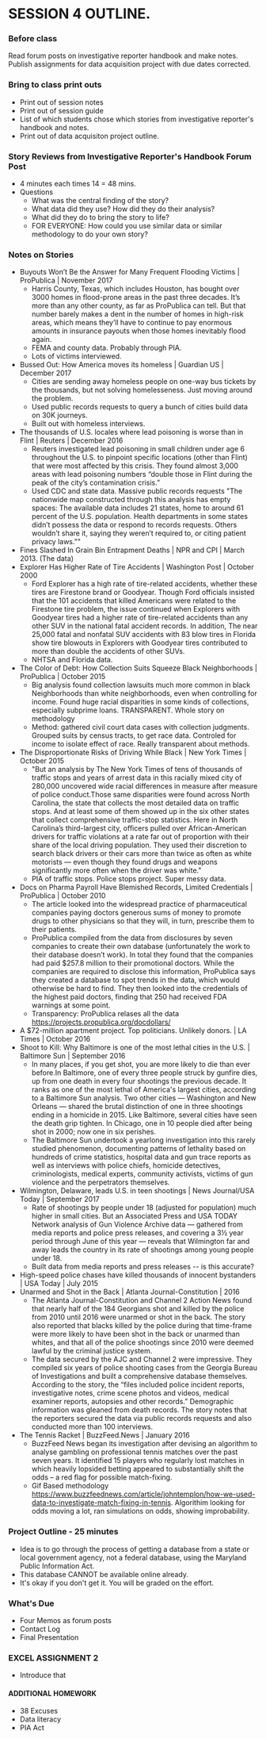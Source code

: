 # SESSION 4 OUTLINE.

### Before class
Read forum posts on investigative reporter handbook and make notes.
Publish assignments for data acquisition project with due dates corrected.

### Bring to class print outs
* Print out of session notes
* Print out of session guide
* List of which students chose which stories from investigative reporter's handbook and notes.
* Print out of data acquisiton project outline.

### Story Reviews from Investigative Reporter's Handbook Forum Post
* 4 minutes each times 14 = 48 mins.
* Questions
  * What was the central finding of the story?
  * What data did they use? How did they do their analysis?
  * What did they do to bring the story to life?
  * FOR EVERYONE: How could you use similar data or similar methodology to do your own story?  

### Notes on Stories
* Buyouts Won’t Be the Answer for Many Frequent Flooding Victims | ProPublica | November 2017
  * Harris County, Texas, which includes Houston, has bought over 3000 homes in flood-prone areas in the past three decades. It’s more than any other county, as far as ProPublica can tell. But that number barely makes a dent in the number of homes in high-risk areas, which means they’ll have to continue to pay enormous amounts in insurance payouts when those homes inevitably flood again.
  * FEMA and county data.  Probably through PIA.
  * Lots of victims interviewed.
* Bussed Out: How America moves its homeless | Guardian US | December 2017
  * Cities are sending away homeless people on one-way bus tickets by the thousands, but not solving homelesseness. Just moving around the problem.
  * Used public records requests to query a bunch of cities build data on 30K journeys.  
  * Built out with homeless interviews.
* The thousands of U.S. locales where lead poisoning is worse than in Flint | Reuters | December 2016
  * Reuters investigated lead poisoning in small children under age 6 throughout the U.S. to pinpoint specific locations (other than Flint) that were most affected by this crisis. They found almost 3,000 areas with lead poisoning numbers “double those in Flint during the peak of the city’s contamination crisis.”
  * Used CDC and state data. Massive public records requests "The nationwide map constructed through this analysis has empty spaces: The available data includes 21 states, home to around 61 percent of the U.S. population. Health departments in some states didn’t possess the data or respond to records requests. Others wouldn’t share it, saying they weren’t required to, or citing patient privacy laws.""
* Fines Slashed In Grain Bin Entrapment Deaths | NPR and CPI | March 2013. (The data)
* Explorer Has Higher Rate of Tire Accidents | Washington Post | October 2000
  * Ford Explorer has a high rate of tire-related accidents, whether these tires are Firestone brand or Goodyear. Though Ford officials insisted that the 101 accidents that killed Americans were related to the Firestone tire problem, the issue continued when Explorers with Goodyear tires had a higher rate of tire-related accidents than any other SUV in the national fatal accident records. In addition, The near 25,000 fatal and nonfatal SUV accidents with 83 blow tires in Florida show tire blowouts in Explorers with Goodyear tires contributed to more than double the accidents of other SUVs.
  * NHTSA and Florida data.  
* The Color of Debt: How Collection Suits Squeeze Black Neighborhoods | ProPublica | October 2015
  * Big analysis found collection lawsuits much more common in black Neighborhoods than white neighborhoods, even when controlling for income. Found huge racial disparities in some kinds of collections, especially subprime loans. TRANSPARENT. Whole story on methodology
  * Method: gathered civil court data cases with collection judgments. Grouped suits by census tracts, to get race data.  Controled for income to isolate effect of race. Really transparent about methods.
* The Disproportionate Risks of Driving While Black | New York Times | October 2015
  * "But an analysis by The New York Times of tens of thousands of traffic stops and years of arrest data in this racially mixed city of 280,000 uncovered wide racial differences in measure after measure of police conduct.Those same disparities were found across North Carolina, the state that collects the most detailed data on traffic stops. And at least some of them showed up in the six other states that collect comprehensive traffic-stop statistics. Here in North Carolina’s third-largest city, officers pulled over African-American drivers for traffic violations at a rate far out of proportion with their share of the local driving population. They used their discretion to search black drivers or their cars more than twice as often as white motorists — even though they found drugs and weapons significantly more often when the driver was white."
  * PIA of traffic stops.  Police stops project. Super messy data.
* Docs on Pharma Payroll Have Blemished Records, Limited Credentials | ProPublica | October 2010
  * The article looked into the widespread practice of pharmaceutical companies paying doctors generous sums of money to promote drugs to other physicians so that they will, in turn, prescribe them to their patients.
  * ProPublica compiled from the data from disclosures by seven companies to create their own database (unfortunately the work to their database doesn’t work). In total they found that the companies had paid $257.8 million to their promotional doctors. While the companies are required to disclose this information, ProPublica says they created a database to spot trends in the data, which would otherwise be hard to find. They then looked into the credentials of the highest paid doctors, finding that 250 had received FDA warnings at some point.
  * Transparency: ProPublica relases all the data https://projects.propublica.org/docdollars/
* A $72-million apartment project. Top politicians. Unlikely donors. | LA Times | October 2016
* Shoot to Kill: Why Baltimore is one of the most lethal cities in the U.S. | Baltimore Sun | September 2016
  * In many places, if you get shot, you are more likely to die than ever before.In Baltimore, one of every three people struck by gunfire dies, up from one death in every four shootings the previous decade. It ranks as one of the most lethal of America's largest cities, according to a Baltimore Sun analysis. Two other cities — Washington and New Orleans — shared the brutal distinction of one in three shootings ending in a homicide in 2015. Like Baltimore, several cities have seen the death grip tighten. In Chicago, one in 10 people died after being shot in 2000; now one in six perishes.
  * The Baltimore Sun undertook a yearlong investigation into this rarely studied phenomenon, documenting patterns of lethality based on hundreds of crime statistics, hospital data and gun trace reports as well as interviews with police chiefs, homicide detectives, criminologists, medical experts, community activists, victims of gun violence and the perpetrators themselves.
* Wilmington, Delaware, leads U.S. in teen shootings | News Journal/USA Today | September 2017
  * Rate of shootings by people under 18 (adjusted for population) much higher in small cities. But an Associated Press and USA TODAY Network analysis of Gun Violence Archive data — gathered from media reports and police press releases, and covering a 3½ year period through June of this year — reveals that Wilmington far and away leads the country in its rate of shootings among young people under 18.
  * Built data from media reports and press releases -- is this accurate?
* High-speed police chases have killed thousands of innocent bystanders | USA Today | July 2015
* Unarmed and Shot in the Back | Atlanta Journal-Constitution | 2016
  * The Atlanta Journal-Constitution and Channel 2 Action News found that nearly half of the 184 Georgians shot and killed by the police from 2010 until 2016 were unarmed or shot in the back. The story also reported that blacks killed by the police during that time-frame were more likely to have been shot in the back or unarmed than whites, and that all of the police shootings since 2010 were deemed lawful by the criminal justice system.
  * The data secured by the AJC and Channel 2 were impressive. They compiled six years of police shooting cases from the Georgia Bureau of Investigations and built a comprehensive database themselves.  According to the story, the “files included police incident reports, investigative notes, crime scene photos and videos, medical examiner reports, autopsies and other records.” Demographic information was gleaned from death records. The story notes that the reporters secured the data via public records requests and also conducted more than 100 interviews.
* The Tennis Racket | BuzzFeed.News | January 2016
  * BuzzFeed News began its investigation after devising an algorithm to analyse gambling on professional tennis matches over the past seven years. It identified 15 players who regularly lost matches in which heavily lopsided betting appeared to substantially shift the odds – a red flag for possible match-fixing.
  * Gif Based methodology https://www.buzzfeednews.com/article/johntemplon/how-we-used-data-to-investigate-match-fixing-in-tennis. Algorithim looking for odds moving a lot, ran simulations on odds, showing improbability. 

### Project Outline - 25 minutes
* Idea is to go through the process of getting a database from a state or local government agency, not a federal database, using the Maryland Public Information Act.  
* This database CANNOT be available online already.
* It's okay if you don't get it.  You will be graded on the effort.

### What's Due
* Four Memos as forum posts
* Contact Log
* Final Presentation

### EXCEL ASSIGNMENT 2
* Introduce that

#### ADDITIONAL HOMEWORK
* 38 Excuses
* Data literacy
* PIA Act
